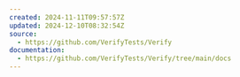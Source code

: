 ```yaml
---
created: 2024-11-11T09:57:57Z
updated: 2024-12-10T08:32:54Z
source:
  - https://github.com/VerifyTests/Verify
documentation:
  - https://github.com/VerifyTests/Verify/tree/main/docs
---
```

